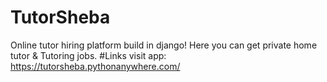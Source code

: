 # TutorSheba
Online tutor hiring platform build in django!
Here you can get private home tutor & Tutoring jobs.
#Links
visit app: https://tutorsheba.pythonanywhere.com/

